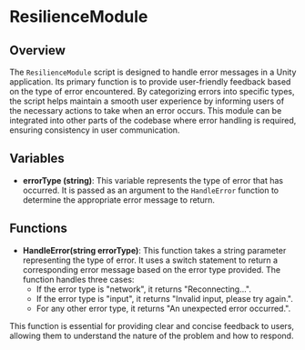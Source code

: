 # ResilienceModule

## Overview
The `ResilienceModule` script is designed to handle error messages in a Unity application. Its primary function is to provide user-friendly feedback based on the type of error encountered. By categorizing errors into specific types, the script helps maintain a smooth user experience by informing users of the necessary actions to take when an error occurs. This module can be integrated into other parts of the codebase where error handling is required, ensuring consistency in user communication.

## Variables
- **errorType (string)**: This variable represents the type of error that has occurred. It is passed as an argument to the `HandleError` function to determine the appropriate error message to return.

## Functions
- **HandleError(string errorType)**: This function takes a string parameter representing the type of error. It uses a switch statement to return a corresponding error message based on the error type provided. The function handles three cases:
  - If the error type is "network", it returns "Reconnecting...".
  - If the error type is "input", it returns "Invalid input, please try again.".
  - For any other error type, it returns "An unexpected error occurred.".

This function is essential for providing clear and concise feedback to users, allowing them to understand the nature of the problem and how to respond.